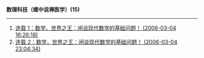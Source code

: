 **数理科技（缠中说禅医学）(15)**

---

1. [连载 1：数学，世界之王：闲谈现代数学的基础问题！ (2006-03-04 16:26:18)](https://chzh1019.github.io/chzhshch/067/)
2. [连载 2：数学，世界之王：闲谈现代数学的基础问题！ (2006-03-04 23:04:34)](https://chzh1019.github.io/chzhshch/068/)